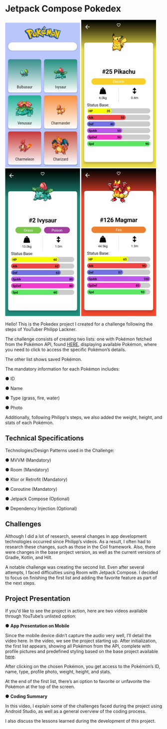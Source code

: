 # Jetpack Compose Pokedex

<img src="https://github.com/diandrade/Pokedex-Challenge/blob/cb67ea904f42e682957728ea821722d6d30ce1b1/img/WhatsApp%20Image%202022-08-22%20at%2007.45.05.jpeg" alt="JetNews" width="240"></img>
<img src="https://github.com/diandrade/Pokedex-Challenge/blob/784d3a24e31c9cf02ec833fdd67f7cb1f77ecc97/img/WhatsApp%20Image%202022-08-22%20at%2007.45.05%20(2).jpeg" alt="JetNews" width="240"></img>
<img src="https://github.com/diandrade/Pokedex-Challenge/blob/885ad43aa317ab55679afd46ac0d501964b99fee/img/WhatsApp%20Image%202022-08-22%20at%2007.45.05%20(1).jpeg" alt="JetNews" width="240"></img>
<img src="https://github.com/diandrade/Pokedex-Challenge/blob/cb67ea904f42e682957728ea821722d6d30ce1b1/img/WhatsApp%20Image%202022-08-22%20at%2007.45.06.jpeg" alt="JetNews" width="240"></img>

Hello! This is the Pokedex project I created for a challenge following the steps of YouTuber Philipp Lackner.

The challenge consists of creating two lists: one with Pokémon fetched from the Pokémon API, found [HERE](insert-link), displaying available Pokémon, where you need to click to access the specific Pokémon’s details.

The other list shows saved Pokémon.

The mandatory information for each Pokémon includes:

● ID

● Name

● Type (grass, fire, water)

● Photo

Additionally, following Philipp's steps, we also added the weight, height, and stats of each Pokémon.

## Technical Specifications

Technologies/Design Patterns used in the Challenge:

● MVVM (Mandatory)

● Room (Mandatory)

● Ktor or Retrofit (Mandatory)

● Coroutine (Mandatory)

● Jetpack Compose (Optional)

● Dependency Injection (Optional)

## Challenges

Although I did a lot of research, several changes in app development technologies occurred since Philipp’s videos. As a result, I often had to research these changes, such as those in the Coil framework. Also, there were changes in the base project version, as well as the current versions of Gradle, Kotlin, and Hilt.

A notable challenge was creating the second list. Even after several attempts, I faced difficulties using Room with Jetpack Compose. I decided to focus on finishing the first list and adding the favorite feature as part of the next steps.

## Project Presentation

If you'd like to see the project in action, here are two videos available through YouTube’s unlisted option:

● **App Presentation on Mobile**

Since the mobile device didn’t capture the audio very well, I’ll detail the video here. In the video, we see the project starting up. After initialization, the first list appears, showing all Pokémon from the API, complete with profile pictures and predefined styling based on the base project available [here](insert-link).

After clicking on the chosen Pokémon, you get access to the Pokémon’s ID, name, type, profile photo, weight, height, and stats.

At the end of the first list, there’s an option to favorite or unfavorite the Pokémon at the top of the screen.

● **Coding Summary**

In this video, I explain some of the challenges faced during the project using Android Studio, as well as a general overview of the coding process.

I also discuss the lessons learned during the development of this project.










